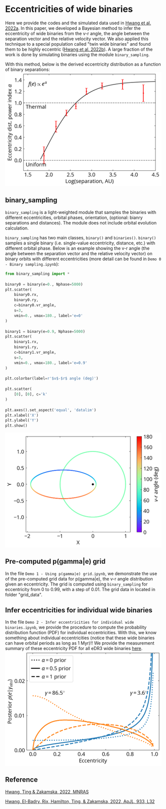 # Eccentricities of wide binaries

Here we provide the codes and the simulated data used in [Hwang et al. 2022a](https://ui.adsabs.harvard.edu/abs/2022MNRAS.512.3383H/abstract). In this paper, we developed a Bayesian method to infer the eccentricity of wide binaries from the v-r angle, the angle between the separation vector and the relative velocity vector. We also applied this technique to a special population called "twin wide binaries" and found them to be highly eccentric ([Hwang et al. 2022b]([https://arxiv.org/abs/2205.05690](https://ui.adsabs.harvard.edu/abs/2022ApJ...933L..32H/abstract))). A large fraction of the work is done by simulating binaries using the module `binary_sampling`.


With this method, below is the derived eccentricity distribution as a function of binary separations:
![](figs/20220216_alpha_sep.png)

## binary_sampling

`binary_sampling` is a light-weighted module that samples the binaries with different eccentricities, orbital phases, orientation, (optional: bianry separations and distances). The module does not include orbital evolution calculation.

`binary_sampling` has two main classes, `binary()` and `binaries()`. `binary()` samples a single binary (i.e. single-value eccentricity, distance, etc.) with different orbital phase. Below is an example showing the v-r angle (the angle between the separation vector and the relative velocity vector) on binary orbits with different eccentricities (more detail can be found in `Demo 0 - Binary sampling.ipynb`):

```python
from binary_sampling import *

binary0 = binary(e=0., Nphase=5000)
plt.scatter(
    binary0.rx,
    binary0.ry,
    c=binary0.vr_angle,
    s=3,
    vmin=0., vmax=180., label='e=0'
)

binary1 = binary(e=0.9, Nphase=5000)
plt.scatter(
    binary1.rx,
    binary1.ry,
    c=binary1.vr_angle,
    s=3,
    vmin=0., vmax=180., label='e=0.9'
)

plt.colorbar(label=r'$v$-$r$ angle (deg)')

plt.scatter(
    [0], [0], c='k'
)

plt.axes().set_aspect('equal', 'datalim')
plt.xlabel('X')
plt.ylabel('Y')
plt.show()
```
![](figs/20211101_vr_for_orbit.png)

## Pre-computed p(gamma|e) grid

In the file `Demo 1 - Using p(gamma|e) grid.ipynb`, we demonstrate the use of the pre-computed grid data for p(gamma|e), the v-r angle distribution given an eccentricity. The grid is computed using `binary_sampling` for eccentricity from 0 to 0.99, with a step of 0.01. The grid data in located in folder "grid_data".

## Infer eccentricities for individual wide binaries

In the file `Demo 2 - Infer eccentricities for individual wide binaries.ipynb`, we provide the procedure to compute the probability distribution function (PDF) for individual eccentricities. With this, we know something about individual eccentricities (notice that these wide binaries can have orbital periods as long as 1 Myr)!! We provide the measurement summary of these eccentricity PDF for all eDR3 wide binaries [here](https://drive.google.com/file/d/1h1pgexHUTpvE80PWCh6m1zY3QMMuYPnd/view).
![](figs/20211031_e_pdf_example.png)


## Reference
[Hwang, Ting & Zakamska, 2022, MNRAS](https://ui.adsabs.harvard.edu/abs/2022MNRAS.512.3383H/abstract)

[Hwang, El-Badry, Rix, Hamilton, Ting, & Zakamska, 2022, ApJL, 933, L32](https://ui.adsabs.harvard.edu/abs/2022ApJ...933L..32H/abstract)
